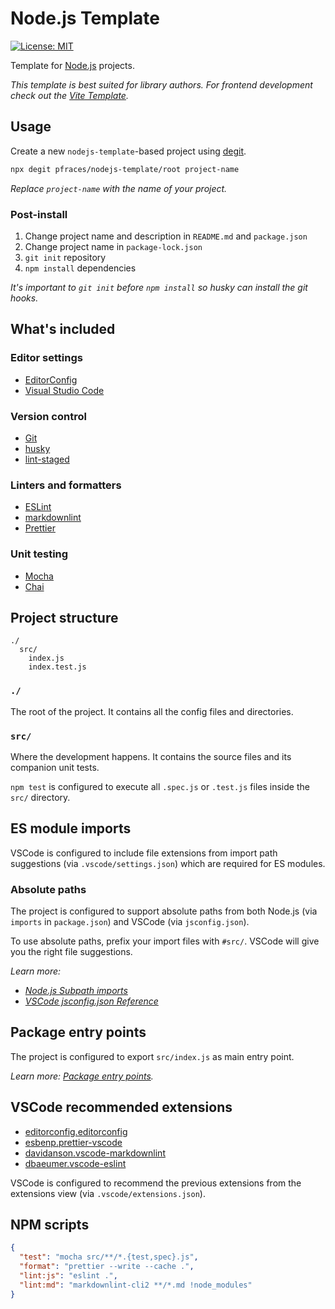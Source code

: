 # Node.js Template

[![License: MIT](https://img.shields.io/badge/License-MIT-yellow.svg)](https://opensource.org/licenses/MIT)

Template for [Node.js](https://nodejs.org/) projects.

_This template is best suited for library authors. For frontend development
check out the [Vite Template](https://github.com/pfraces/vite-template)._

## Usage

Create a new `nodejs-template`-based project using
[degit](https://github.com/Rich-Harris/degit).

```sh
npx degit pfraces/nodejs-template/root project-name
```

_Replace `project-name` with the name of your project._

### Post-install

1. Change project name and description in `README.md` and `package.json`
2. Change project name in `package-lock.json`
3. `git init` repository
4. `npm install` dependencies

_It's important to `git init` before `npm install` so husky can install the git
hooks._

## What's included

### Editor settings

- [EditorConfig](https://editorconfig.org/)
- [Visual Studio Code](https://code.visualstudio.com/)

### Version control

- [Git](https://git-scm.com/)
- [husky](https://typicode.github.io/husky/)
- [lint-staged](https://github.com/lint-staged/lint-staged)

### Linters and formatters

- [ESLint](https://eslint.org/)
- [markdownlint](https://github.com/DavidAnson/markdownlint-cli2)
- [Prettier](https://prettier.io/)

### Unit testing

- [Mocha](https://mochajs.org/)
- [Chai](https://www.chaijs.com/)

## Project structure

```text
./
  src/
    index.js
    index.test.js
```

### `./`

The root of the project. It contains all the config files and directories.

### `src/`

Where the development happens. It contains the source files and its companion
unit tests.

`npm test` is configured to execute all `.spec.js` or `.test.js` files inside
the `src/` directory.

## ES module imports

VSCode is configured to include file extensions from import path suggestions
(via `.vscode/settings.json`) which are required for ES modules.

### Absolute paths

The project is configured to support absolute paths from both Node.js (via
`imports` in `package.json`) and VSCode (via `jsconfig.json`).

To use absolute paths, prefix your import files with `#src/`. VSCode will give
you the right file suggestions.

_Learn more:_

- _[Node.js Subpath imports](https://nodejs.org/api/packages.html#subpath-imports)_
- _[VSCode jsconfig.json Reference](https://code.visualstudio.com/docs/languages/jsconfig)_

## Package entry points

The project is configured to export `src/index.js` as main entry point.

_Learn more:
[Package entry points](https://nodejs.org/api/packages.html#package-entry-points)._

## VSCode recommended extensions

- [editorconfig.editorconfig](https://marketplace.visualstudio.com/items?itemName=editorconfig.editorconfig)
- [esbenp.prettier-vscode](https://marketplace.visualstudio.com/items?itemName=esbenp.prettier-vscode)
- [davidanson.vscode-markdownlint](https://marketplace.visualstudio.com/items?itemName=davidanson.vscode-markdownlint)
- [dbaeumer.vscode-eslint](https://marketplace.visualstudio.com/items?itemName=dbaeumer.vscode-eslint)

VSCode is configured to recommend the previous extensions from the extensions
view (via `.vscode/extensions.json`).

## NPM scripts

```json
{
  "test": "mocha src/**/*.{test,spec}.js",
  "format": "prettier --write --cache .",
  "lint:js": "eslint .",
  "lint:md": "markdownlint-cli2 **/*.md !node_modules"
}
```
